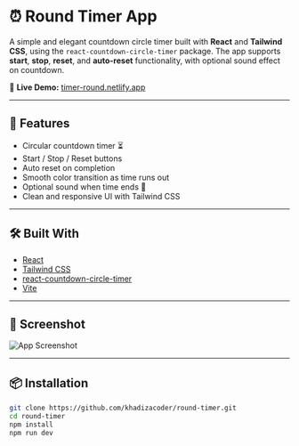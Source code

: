# ⏰ Round Timer App

A simple and elegant countdown circle timer built with **React** and **Tailwind CSS**, using the `react-countdown-circle-timer` package. The app supports **start**, **stop**, **reset**, and **auto-reset** functionality, with optional sound effect on countdown.

🔗 **Live Demo:** [timer-round.netlify.app](https://timer-round.netlify.app/)

---

## 🚀 Features

- Circular countdown timer ⏳  
- Start / Stop / Reset buttons  
- Auto reset on completion  
- Smooth color transition as time runs out  
- Optional sound when time ends 🎵  
- Clean and responsive UI with Tailwind CSS  

---

## 🛠️ Built With

- [React](https://reactjs.org/)
- [Tailwind CSS](https://tailwindcss.com/)
- [react-countdown-circle-timer](https://www.npmjs.com/package/react-countdown-circle-timer)
- [Vite](https://vitejs.dev/)

---

## 📸 Screenshot

![App Screenshot](https://ibb.co/rGQm24Cd) 

---

## 📦 Installation

```bash
git clone https://github.com/khadizacoder/round-timer.git
cd round-timer
npm install
npm run dev
